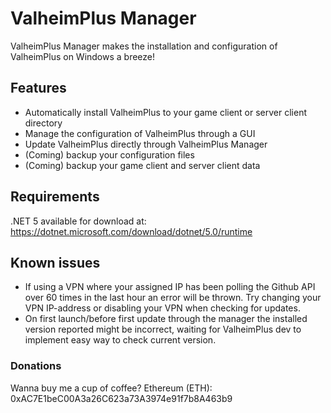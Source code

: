 # ValheimPlus Manager
ValheimPlus Manager makes the installation and configuration of ValheimPlus on Windows a breeze!
## Features
- Automatically install ValheimPlus to your game client or server client directory
- Manage the configuration of ValheimPlus through a GUI
- Update ValheimPlus directly through ValheimPlus Manager
- (Coming) backup your configuration files
- (Coming) backup your game client and server client data
## Requirements
.NET 5 available for download at: https://dotnet.microsoft.com/download/dotnet/5.0/runtime
## Known issues
- If using a VPN where your assigned IP has been polling the Github API over 60 times in the last hour an error will be thrown. Try changing your VPN IP-address or disabling your VPN when checking for updates.
- On first launch/before first update through the manager the installed version reported might be incorrect, waiting for ValheimPlus dev to implement easy way to check current version.
### Donations
Wanna buy me a cup of coffee?
Ethereum (ETH): 0xAC7E1beC00A3a26C623a73A3974e91f7b8A463b9